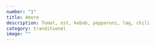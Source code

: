 ```yaml
---
number: "1"
title: Amore
description: Tomat, ost, kebab, pepperoni, løg, chili
category: tranditionel
image: ""
---
```

